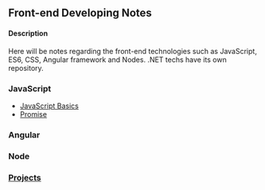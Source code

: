 ## Front-end Developing Notes ##


#### Description ####
Here will be notes regarding the front-end technologies such as JavaScript,  ES6, CSS, Angular framework and Nodes. 
.NET techs have its own repository. 

### JavaScript ###
+ [JavaScript Basics](/../../javascript)
+ [Promise](/../../promise)



### Angular ###

### Node ###

### [Projects](/../../projects) ###